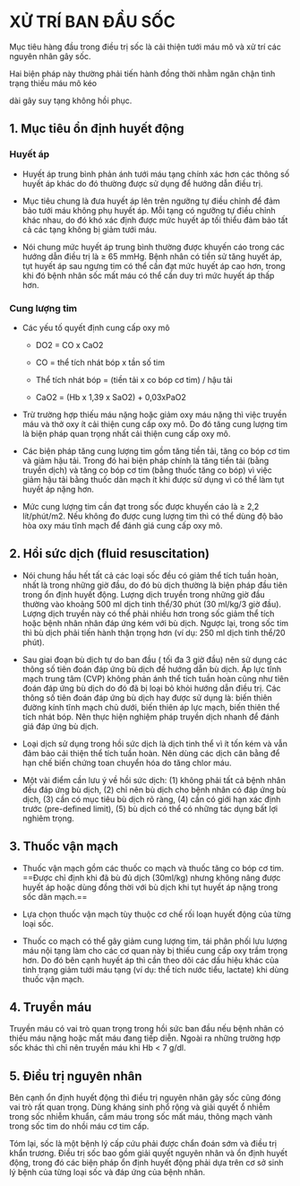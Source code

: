 # XỬ TRÍ BAN ĐẦU SỐC  
Mục tiêu hàng đầu trong điều trị sốc là cải thiện tưới máu mô và xử trí các nguyên nhân gây sốc.  
Hai biện pháp này thường phải tiến hành đồng thời nhằm ngăn chận tình trạng thiếu máu mô kéo  
dài gây suy tạng không hồi phục.  
## 1. Mục tiêu ổn định huyết động  
### Huyết áp  
- Huyết áp trung bình phản ánh tưới máu tạng chính xác hơn các thông số huyết áp khác do đó thường được sử dụng để hướng dẫn điều trị.  
- Mục tiêu chung là đưa huyết áp lên trên ngưỡng tự điều chỉnh để đảm bảo tưới máu không phụ huyết áp. Mỗi tạng có ngưỡng tự điều chỉnh khác nhau, do đó khó xác định được mức huyết áp tối thiểu đảm bảo tất cả các tạng không bị giảm tưới máu.  
- Nói chung mức huyết áp trung bình thường được khuyến cáo trong các hướng dẫn điều trị là ≥ 65 mmHg. Bệnh nhân có tiền sử tăng huyết áp, tụt huyết áp sau ngưng tim có thể cần đạt mức huyết áp cao hơn, trong khi đó bệnh nhân sốc mất máu có thể cần duy trì mức huyết áp thấp hơn.  
### Cung lượng tim  
- Các yếu tố quyết định cung cấp oxy mô  
	- DO2 = CO x CaO2  
	- CO = thể tích nhát bóp x tần số tim  
	- Thể tích nhát bóp = (tiền tải x co bóp cơ tim) / hậu tải  
	- CaO2 = (Hb x 1,39 x SaO2) + 0,03xPaO2  
- Trừ trường hợp thiếu máu nặng hoặc giảm oxy máu nặng thì việc truyền máu và thở oxy ít cải thiện cung cấp oxy mô. Do đó tăng cung lượng tim là biện pháp quan trọng nhất cải thiện cung cấp oxy mô.  
- Các biện pháp tăng cung lượng tim gồm tăng tiền tải, tăng co bóp cơ tim và giảm hậu tải. Trong đó hai biện pháp chính là tăng tiền tải (bằng truyền dịch) và tăng co bóp cơ tim (bằng thuốc tăng co bóp) vì việc giảm hậu tải bằng thuốc dãn mạch ít khi được sử dụng vì có thể làm tụt huyết áp nặng hơn.  
- Mức cung lượng tim cần đạt trong sốc được khuyến cáo là ≥ 2,2 lít/phút/m2. Nếu không đo được cung lượng tim thì có thể dùng độ bão hòa oxy máu tĩnh mạch để đánh giá cung cấp oxy mô.  
## 2. Hồi sức dịch (fluid resuscitation)  
- Nói chung hầu hết tất cả các loại sốc đều có giảm thể tích tuần hoàn, nhất là trong những giờ đầu, do đó bù dịch thường là biện pháp đầu tiên trong ổn định huyết động. Lượng dịch truyền trong những giờ đầu thường vào khoảng 500 ml dịch tinh thể/30 phút (30 ml/kg/3 giờ đầu). Lượng dịch truyền này có thể phải nhiều hơn trong sốc giảm thể tích hoặc bệnh nhân nhân đáp ứng kém với bù dịch. Ngược lại, trong sốc tim thì bù dịch phải tiến hành thận trọng hơn (ví dụ: 250 ml dịch tinh thể/20 phút).  
- Sau giai đoạn bù dịch tự do ban đầu ( tối đa 3 giờ đầu) nên sử dụng các thông số tiên đoán đáp ứng bù dịch đề hướng dẫn bù dịch. Áp lực tĩnh mạch trung tâm (CVP) không phản ánh thể tích tuần hoàn cũng như tiên đoán đáp ứng bù dịch do đó đã bị loại bỏ khỏi hướng dẫn điều trị. Các thông số tiên đoán đáp ứng bù dịch hay được sử dụng là: biến thiên đường kính tĩnh mạch chủ dưới, biến thiên áp lực mạch, biến thiên thể tích nhát bóp. Nên thực hiện nghiệm pháp truyền dịch nhanh để đánh giá đáp ứng bù dịch.  
- Loại dịch sử dụng trong hồi sức dịch là dịch tinh thể vì ít tốn kém và vẫn đảm bảo cải thiện thể tích tuần hoàn. Nên dùng các dịch cân bằng để hạn chế biến chứng toan chuyển hóa do tăng chlor máu.  
- Một vài điểm cần lưu ý về hồi sức dịch: (1) không phải tất cả bệnh nhân đều đáp ứng bù dịch, (2) chỉ nên bù dịch cho bệnh nhân có đáp ứng bù dịch, (3) cần có mục tiêu bù dịch rõ ràng, (4) cần có giới hạn xác định trước (pre-defined limit), (5) bù dịch có thể có những tác dụng bất lợi nghiêm trọng.  
## 3. Thuốc vận mạch  
- Thuốc vận mạch gồm các thuốc co mạch và thuốc tăng co bóp cơ tim. ==Được chỉ định khi đã bù đủ dịch (30ml/kg) nhưng không nâng được huyết áp hoặc dùng đồng thời với bù dịch khi tụt huyết áp nặng trong sốc dãn mạch.==  
- Lựa chọn thuốc vận mạch tùy thuộc cơ chế rối loạn huyết động của từng loại sốc.  
- Thuốc co mạch có thể gây giảm cung lượng tim, tái phân phối lưu lượng máu nội tạng làm cho các cơ quan này bị thiếu cung cấp oxy trầm trọng hơn. Do đó bên cạnh huyết áp thì cần theo dõi các dấu hiệu khác của tình trạng giảm tưới máu tạng (ví dụ: thể tích nước tiểu, lactate) khi dùng thuốc vận mạch.  
## 4. Truyền máu  
Truyền máu có vai trò quan trọng trong hồi sức ban đầu nếu bệnh nhân có thiếu máu nặng hoặc mất máu đang tiếp diễn. Ngoài ra những trường hợp sốc khác thì chỉ nên truyền máu khi Hb < 7 g/dl.  
## 5. Điều trị nguyên nhân  
Bên cạnh ổn định huyết động thì điều trị nguyên nhân gây sốc cũng đóng vai trò rất quan trọng. Dùng kháng sinh phổ rộng và giải quyết ổ nhiễm trong sốc nhiễm khuẩn, cầm máu trong sốc mất máu, thông mạch vành trong sốc tim do nhồi máu cơ tim cấp.  
  
Tóm lại, sốc là một bệnh lý cấp cứu phải được chẩn đoán sớm và điều trị khẩn trương. Điều trị sốc bao gồm giải quyết nguyên nhân và ổn định huyết động, trong đó các biện pháp ổn định huyết động phải dựa trên cơ sở sinh lý bệnh của từng loại sốc và đáp ứng của bệnh nhân.
